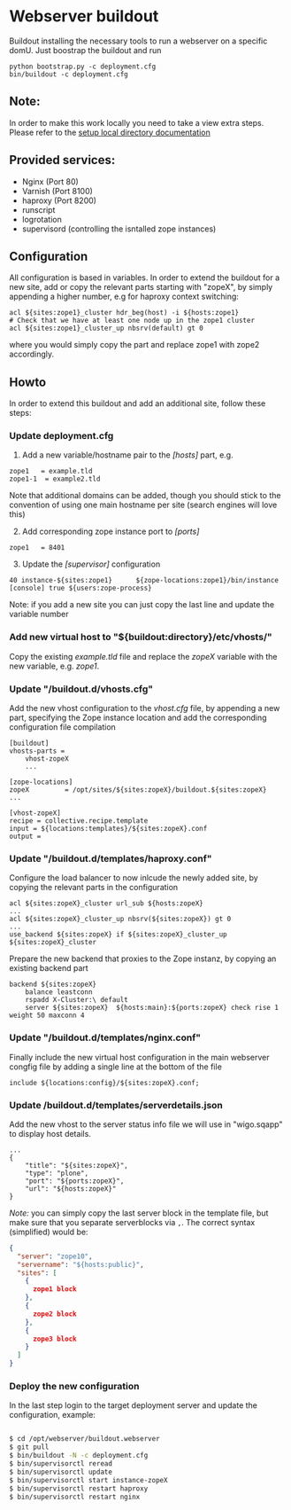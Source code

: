 # Webserver buildout

Buildout installing the necessary tools to run a webserver on a specific domU.
Just boostrap the buildout and run

    python bootstrap.py -c deployment.cfg
    bin/buildout -c deployment.cfg

## Note:

In order to make this work locally you need to take a view extra steps. Please
refer to the [setup local directory documentation](docs/setup.md)


## Provided services:

* Nginx (Port 80)
* Varnish (Port 8100)
* haproxy (Port 8200)
* runscript
* logrotation
* supervisord (controlling the isntalled zope instances)


## Configuration

All configuration is based in variables. In order to extend the buildout for
a new site, add or copy the relevant parts starting with "zopeX", by simply
appending a higher number, e.g for haproxy context switching:

    acl ${sites:zope1}_cluster hdr_beg(host) -i ${hosts:zope1}
    # Check that we have at least one node up in the zope1 cluster
    acl ${sites:zope1}_cluster_up nbsrv(default) gt 0

where you would simply copy the part and replace zope1 with zope2 accordingly.


## Howto

In order to extend this buildout and add an additional site, follow these steps:


### Update deployment.cfg

1. Add a new variable/hostname pair to the *[hosts]* part, e.g.

```
zope1   = example.tld
zope1-1  = example2.tld
```

Note that additional domains can be added, though you should stick to the
convention of using one main hostname per site (search engines will love this)

2. Add corresponding zope instance port to *[ports]*

```
zope1   = 8401
```

3. Update the *[supervisor]* configuration

```
40 instance-${sites:zope1}      ${zope-locations:zope1}/bin/instance [console] true ${users:zope-process}
```

Note: if you add a new site you can just copy the last line and update
the variable number


### Add new virtual host to "${buildout:directory}/etc/vhosts/"

Copy the existing *example.tld* file and replace the *zopeX* variable with the
new variable, e.g. *zope1*.


### Update "/buildout.d/vhosts.cfg"

Add the new vhost configuration to the *vhost.cfg* file, by appending a new
part, specifying the Zope instance location and add the corresponding
configuration file compilation

```
[buildout]
vhosts-parts =
    vhost-zopeX
    ...

[zope-locations]
zopeX         = /opt/sites/${sites:zopeX}/buildout.${sites:zopeX}
...

[vhost-zopeX]
recipe = collective.recipe.template
input = ${locations:templates}/${sites:zopeX}.conf
output =
```

### Update "/buildout.d/templates/haproxy.conf"

Configure the load balancer to now inlcude the newly added site, by copying
the relevant parts in the configuration

```
acl ${sites:zopeX}_cluster url_sub ${hosts:zopeX}
...
acl ${sites:zopeX}_cluster_up nbsrv(${sites:zopeX}) gt 0
...
use_backend ${sites:zopeX} if ${sites:zopeX}_cluster_up ${sites:zopeX}_cluster
```

Prepare the new backend that proxies to the Zope instanz, by copying an
existing backend part

```
backend ${sites:zopeX}
    balance leastconn
    rspadd X-Cluster:\ default
    server ${sites:zopeX}  ${hosts:main}:${ports:zopeX} check rise 1 weight 50 maxconn 4
```


### Update "/buildout.d/templates/nginx.conf"

Finally include the new virtual host configuration in the main webserver
congfig file by adding a single line at the bottom of the file

```
include ${locations:config}/${sites:zopeX}.conf;
````

### Update /buildout.d/templates/serverdetails.json

Add the new vhost to the server status info file we will use in "wigo.sqapp"
to display host details.

```
...
{
    "title": "${sites:zopeX}",
    "type": "plone",
    "port": "${ports:zopeX}",
    "url": "${hosts:zopeX}"
}
```

*Note:* you can simply copy the last server block in the template file, but
make sure that you separate serverblocks via `,`. The correct syntax
(simplified) would be:

``` json
{
  "server": "zope10",
  "servername": "${hosts:public}",
  "sites": [
    {
      zope1 block
    },
    {
      zope2 block
    },
    {
      zope3 block
    }
  ]
}
```


### Deploy the new configuration

In the last step login to the target deployment server and update the
configuration, example:

``` bash

$ cd /opt/webserver/buildout.webserver
$ git pull
$ bin/buildout -N -c deployment.cfg
$ bin/supervisorctl reread
$ bin/supervisorctl update
$ bin/supervisorctl start instance-zopeX
$ bin/supervisorctl restart haproxy
$ bin/supervisorctl restart nginx

```


